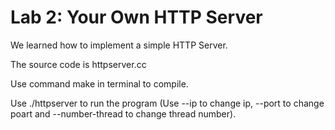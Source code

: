 # Lab 2: Your Own HTTP Server
We learned how to implement a simple HTTP Server.

The source code is httpserver.cc

Use command make in terminal to compile.

Use ./httpserver to run the program (Use --ip to change ip, --port to change poart and --number-thread to change thread number).